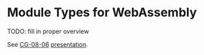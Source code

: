 # Module Types for WebAssembly

TODO: fill in proper overview

See [CG-08-06](https://github.com/WebAssembly/meetings/blob/master/2019/CG-08-06.md) [presentation](https://docs.google.com/presentation/d/11IIqttVbCsWtvhrmBcKMPdWqvEVdTE2nlvIzZMoOpyk).
